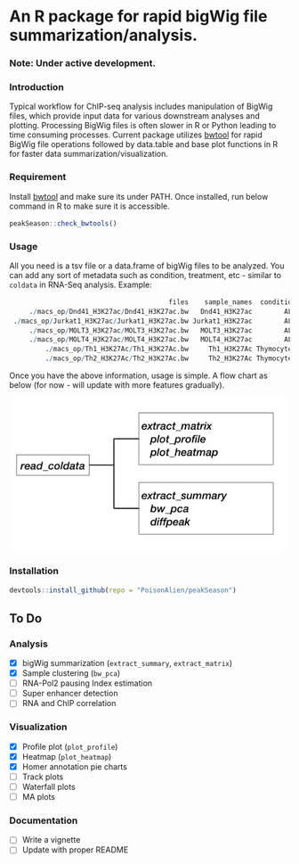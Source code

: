 # An R package for rapid bigWig file summarization/analysis.

### Note: Under active development.

### Introduction
Typical workflow for ChIP-seq analysis includes manipulation of BigWig files, which provide input data for various downstream analyses and plotting. Processing BigWig files is often slower in R or Python leading to time consuming processes. Current package utilizes [bwtool](https://github.com/CRG-Barcelona/bwtool) for rapid BigWig file operations followed by data.table and base plot functions in R for faster data summarization/visualization. 


### Requirement
Install [bwtool](https://github.com/CRG-Barcelona/bwtool) and make sure its under PATH. Once installed, run below command in R to make sure it is accessible.
```r
peakSeason::check_bwtools()
```

### Usage
All you need is a tsv file or a data.frame of bigWig files to be analyzed. You can add any sort of metadata such as condition, treatment, etc - similar to `coldata` in RNA-Seq analysis. Example:

```r
                                        files    sample_names  condition
     ./macs_op/Dnd41_H3K27ac/Dnd41_H3K27ac.bw   Dnd41_H3K27ac        ALL
 ./macs_op/Jurkat1_H3K27ac/Jurkat1_H3K27ac.bw Jurkat1_H3K27ac        ALL
     ./macs_op/MOLT3_H3K27ac/MOLT3_H3K27ac.bw   MOLT3_H3K27ac        ALL
     ./macs_op/MOLT4_H3K27ac/MOLT4_H3K27ac.bw   MOLT4_H3K27ac        ALL
         ./macs_op/Th1_H3K27Ac/Th1_H3K27Ac.bw     Th1_H3K27Ac Thymocytes
         ./macs_op/Th2_H3K27Ac/Th2_H3K27Ac.bw     Th2_H3K27Ac Thymocytes
```

Once you have the above information, usage is simple. A flow chart as below (for now - will update with more features gradually).

<p align="center">
<img src="inst/extdata/chiptools_flow.png">
</p>

### Installation
```r
devtools::install_github(repo = "PoisonAlien/peakSeason")
```

## To Do
### Analysis

- [x] bigWig summarization (`extract_summary`, `extract_matrix`)
- [x] Sample clustering (`bw_pca`)
- [ ] RNA-Pol2 pausing Index estimation
- [ ] Super enhancer detection
- [ ] RNA and ChIP correlation

### Visualization

- [x] Profile plot (`plot_profile`)
- [x] Heatmap (`plot_heatmap`)
- [x] Homer annotation pie charts
- [ ] Track plots
- [ ] Waterfall plots
- [ ] MA plots

### Documentation
- [ ] Write a vignette
- [ ] Update with proper README
